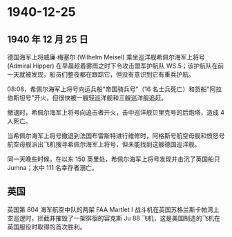 # 1940-12-25

## 1940 年 12 月 25 日

德国海军上将威廉·梅塞尔 (Wilhelm Meisel) 乘坐巡洋舰希佩尔海军上将号
(Admiral Hipper) 在早晨趁着雾雨之时下令攻击盟军护航队
WS.5；该护航队在前一天就被发现，船员们整夜都在跟踪它，但没有意识到它有重兵护航。

08:08，希佩尔海军上将号向运兵船"帝国骑兵号"（16
名士兵死亡）和货船"阿拉伯斯坦号"开火，但很快被一艘轻巡洋舰和三艘巡洋舰追赶。

撤退时，希佩尔海军上将号向追击者开火，击中巡洋舰贝里克号的后炮塔，造成 4
人死亡。

当希佩尔海军上将号撤退到法国布雷斯特进行维修时，阿格斯号航空母舰和愤怒号航空母舰派出飞机搜寻希佩尔海军上将号，但未能找到这艘德国巡洋舰。

同一天晚些时候，在以东 150 英里处，希佩尔海军上将号发现并击沉了英国船只
Jumna；水中 111 名幸存者溺亡。

## 英国

英国第 804 海军航空中队的两架 FAA Martlet I
战斗机在英国苏格兰斯卡帕湾上空巡逻时，拦截并摧毁了一架徘徊的容克斯 Ju 88
飞机，这是美国制造的飞机在英国服役时取得的首次胜利。

